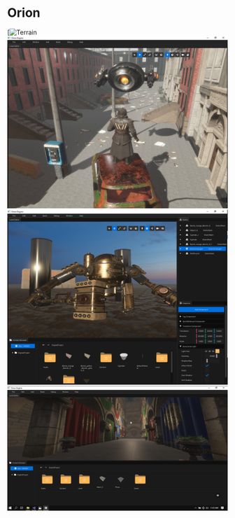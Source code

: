 # Orion
[![Terrain]([YOUR_YOUTUBE_VIDEO_LINK_HERE](https://youtu.be/uE5akLCUEh0))
![Cascaded Shadow Map Demonstration](photo_2024-02-16_15-00-13.jpg)
![preview](1.png)
![preview](3.png)
